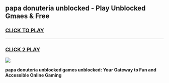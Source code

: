 
## papa donuteria unblocked - Play Unblocked Gmaes & Free
<h3>
<a href="https://news.freeplayer.one?title=papa_donuteria_unblocked&ref=23F">CLICK TO PLAY</a></h3>
<hr>

<h3>
<a href="https://news.freeplayer.one?title=papa_donuteria_unblocked&ref=23F">CLICK 2 PLAY</a>
  
</h3>

<a href="https://news.freeplayer.one?title=papa_donuteria_unblocked&ref=23F/"><img src="https://clearcache.store/games.png"></a>


**papa donuteria unblocked games unblocked: Your Gateway to Fun and Accessible Online Gaming**
